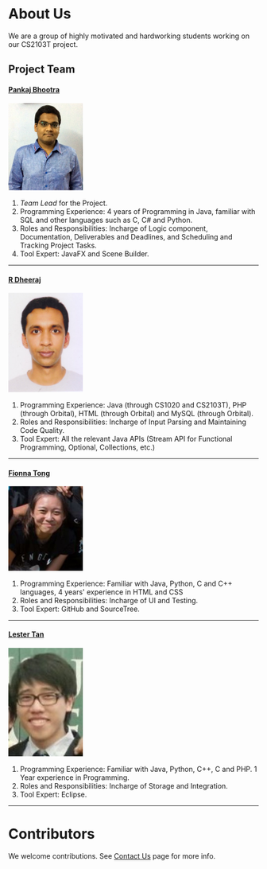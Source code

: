 # About Us

We are a group of highly motivated and hardworking students working on our CS2103T project.

## Project Team

#### [Pankaj Bhootra](https://github.com/PankajB1997)

<img src="images/PankajBhootra.JPG" width="150">

1. *Team Lead* for the Project.
2. Programming Experience: 4 years of Programming in Java, familiar with SQL and other languages such as C, C# and Python.
3. Roles and Responsibilities: Incharge of Logic component, Documentation, Deliverables and Deadlines, and Scheduling and Tracking Project Tasks.
4. Tool Expert: JavaFX and Scene Builder.

-----

#### [R Dheeraj](https://github.com/dheerajaraj)

<img src="images/RDheeraj.jpg" width="150">

1. Programming Experience: Java (through CS1020 and CS2103T), PHP (through Orbital), HTML (through Orbital) and MySQL (through Orbital).
2. Roles and Responsibilities: Incharge of Input Parsing and Maintaining Code Quality.
3. Tool Expert: All the relevant Java APIs (Stream API for Functional Programming, Optional, Collections, etc.)

-----

#### [Fionna Tong](https://github.com/fionnatong)

<img src="images/FionnaTong.jpeg" width="150">

1. Programming Experience: Familiar with Java, Python, C and C++ languages, 4 years' experience in HTML and CSS
2. Roles and Responsibilities: Incharge of UI and Testing.
3. Tool Expert: GitHub and SourceTree.

-----

#### [Lester Tan](https://github.com/lestertj)

<img src="images/LesterTan.jpg" width="150">

1. Programming Experience: Familiar with Java, Python, C++, C and PHP. 1 Year experience in Programming.
2. Roles and Responsibilities: Incharge of Storage and Integration.
3. Tool Expert: Eclipse.

 -----

# Contributors

We welcome contributions. See [Contact Us](ContactUs.md) page for more info.
